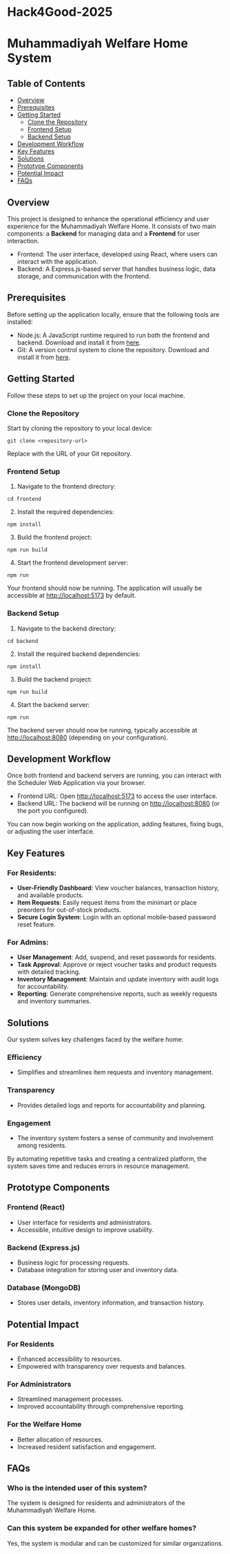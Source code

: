 # Hack4Good-2025

# Muhammadiyah Welfare Home System

## Table of Contents

- [Overview](#overview)
- [Prerequisites](#prerequisites)
- [Getting Started](#getting-started)
  - [Clone the Repository](#clone-the-repository)
  - [Frontend Setup](#frontend-setup)
  - [Backend Setup](#backend-setup)
- [Development Workflow](#development-workflow)
- [Key Features](#key-features)
- [Solutions](#solutions)
- [Prototype Components](#prototype-components)
- [Potential Impact](#potential-impact)
- [FAQs](#faqs)

## Overview

This project is designed to enhance the operational efficiency and user experience for the Muhammadiyah Welfare Home. It consists of two main components: a **Backend** for managing data and a **Frontend** for user interaction.

- Frontend: The user interface, developed using React, where users can interact with the application.
- Backend: A Express.js-based server that handles business logic, data storage, and communication with the frontend.

## Prerequisites

Before setting up the application locally, ensure that the following tools are installed:

- Node.js: A JavaScript runtime required to run both the frontend and backend. Download and install it from [here](https://nodejs.org/en).
- Git: A version control system to clone the repository. Download and install it from [here](https://git-scm.com).

## Getting Started

Follow these steps to set up the project on your local machine.

### Clone the Repository

Start by cloning the repository to your local device:

`git clone <repository-url>`

Replace <repository-url> with the URL of your Git repository.

### Frontend Setup

1. Navigate to the frontend directory:

`cd frontend`

2. Install the required dependencies:

`npm install`

3. Build the frontend project:

`npm run build`

4. Start the frontend development server:

`npm run`

Your frontend should now be running. The application will usually be accessible at [http://localhost:5173](http://localhost:5173) by default.

### Backend Setup

1. Navigate to the backend directory:

`cd backend`

2. Install the required backend dependencies:

`npm install`

3. Build the backend project:

`npm run build`

4. Start the backend server:

`npm run`

The backend server should now be running, typically accessible at [http://localhost:8080](http://localhost:8080) (depending on your configuration).

## Development Workflow

Once both frontend and backend servers are running, you can interact with the Scheduler Web Application via your browser.

- Frontend URL: Open [http://localhost:5173](http://localhost:5173) to access the user interface.
- Backend URL: The backend will be running on [http://localhost:8080](http://localhost:8080) (or the port you configured).

You can now begin working on the application, adding features, fixing bugs, or adjusting the user interface.

## Key Features

### For Residents:

- **User-Friendly Dashboard**: View voucher balances, transaction history, and available products.
- **Item Requests**: Easily request items from the minimart or place preorders for out-of-stock products.
- **Secure Login System**: Login with an optional mobile-based password reset feature.

### For Admins:

- **User Management**: Add, suspend, and reset passwords for residents.
- **Task Approval**: Approve or reject voucher tasks and product requests with detailed tracking.
- **Inventory Management**: Maintain and update inventory with audit logs for accountability.
- **Reporting**: Generate comprehensive reports, such as weekly requests and inventory summaries.

## Solutions

Our system solves key challenges faced by the welfare home:

### Efficiency

- Simplifies and streamlines item requests and inventory management.

### Transparency

- Provides detailed logs and reports for accountability and planning.

### Engagement

- The inventory system fosters a sense of community and involvement among residents.

By automating repetitive tasks and creating a centralized platform, the system saves time and reduces errors in resource management.

## Prototype Components

### Frontend (React)

- User interface for residents and administrators.
- Accessible, intuitive design to improve usability.

### Backend (Express.js)

- Business logic for processing requests.
- Database integration for storing user and inventory data.

### Database (MongoDB)

- Stores user details, inventory information, and transaction history.

## Potential Impact

### For Residents

- Enhanced accessibility to resources.
- Empowered with transparency over requests and balances.

### For Administrators

- Streamlined management processes.
- Improved accountability through comprehensive reporting.

### For the Welfare Home

- Better allocation of resources.
- Increased resident satisfaction and engagement.

## FAQs

### Who is the intended user of this system?

The system is designed for residents and administrators of the Muhammadiyah Welfare Home.

### Can this system be expanded for other welfare homes?

Yes, the system is modular and can be customized for similar organizations.

